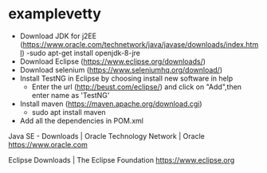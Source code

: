 # examplevetty

- Download JDK for j2EE (https://www.oracle.com/technetwork/java/javase/downloads/index.html)
    -sudo apt-get install openjdk-8-jre
- Download Eclipse (https://www.eclipse.org/downloads/)
- Download selenium (https://www.seleniumhq.org/download/)
- Install TestNG in Eclipse by choosing install new software in help 
    - Enter the url (http://beust.com/eclipse/) and click on "Add",then enter name as 'TestNG' 
- Install maven (https://maven.apache.org/download.cgi)
    - sudo apt install maven
- Add all the dependencies in POM.xml   


Java SE - Downloads | Oracle Technology Network | Oracle
https://www.oracle.com

Eclipse Downloads | The Eclipse Foundation
https://www.eclipse.org


